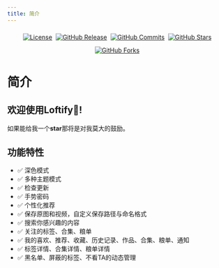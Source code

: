 ```yaml
---
title: 简介
---
```

<p align="center" style="display: flex;flex-wrap: wrap;justify-content: center;align-items: center;">
  <a title="License" style="margin:4px" target="_blank" href="https://github.com/Robert-Stackflow/Loftify/blob/master/LICENSE"><img alt="License" src="https://img.shields.io/github/license/Robert-Stackflow/Loftify.svg?style=flat"></a>
  <br>
  <a title="GitHub Release" style="margin:4px" target="_blank" href="https://github.com/Robert-Stackflow/Loftify/releases"><img alt="GitHub Release" src="https://img.shields.io/github/v/release/Robert-Stackflow/Loftify?style=flat"></a>
  <a title="GitHub Commits" style="margin:4px" target="_blank" href="https://github.com/Robert-Stackflow/Loftify/commits/main"><img alt="GitHub Commits" src="https://img.shields.io/github/commit-activity/m/Robert-Stackflow/Loftify/main"></a>
  <br/><br/> 
  <a title="GitHub Stars" style="margin:4px" target="_blank" href="https://github.com/Robert-Stackflow/Loftify/stargazers"><img alt="GitHub Stars" src="https://img.shields.io/github/stars/Robert-Stackflow/Loftify.svg?label=Stars&style=social"></a>  
  <a title="GitHub Forks" style="margin:4px" target="_blank" href="https://github.com/Robert-Stackflow/Loftify/network/members"><img alt="GitHub Forks" src="https://img.shields.io/github/forks/Robert-Stackflow/Loftify.svg?label=Forks&style=social"></a>  
</p>

# 简介

## 欢迎使用Loftify👏!

如果能给我一个**star**那将是对我莫大的鼓励。


## 功能特性

- ✅ 深色模式
- ✅ 多种主题模式
- ✅ 检查更新
- ✅ 手势密码
- ✅ 个性化推荐
- ✅ 保存原图和视频，自定义保存路径与命名格式
- ✅ 搜索你感兴趣的内容
- ✅ 关注的标签、合集、粮单
- ✅ 我的喜欢、推荐、收藏、历史记录、作品、合集、粮单、通知
- ✅ 标签详情、合集详情、粮单详情
- ✅ 黑名单、屏蔽的标签、不看TA的动态管理